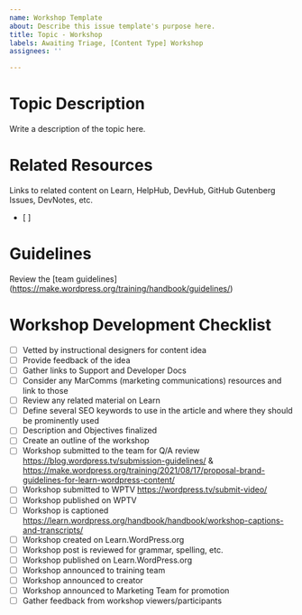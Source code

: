 ```yaml
---
name: Workshop Template
about: Describe this issue template's purpose here.
title: Topic - Workshop
labels: Awaiting Triage, [Content Type] Workshop
assignees: ''

---
```


# Topic Description
Write a description of the topic here.

# Related Resources
Links to related content on Learn, HelpHub, DevHub, GitHub Gutenberg Issues, DevNotes, etc.
- [ ]

# Guidelines
Review the [team guidelines] (https://make.wordpress.org/training/handbook/guidelines/)

# Workshop Development Checklist

- [ ] Vetted by instructional designers for content idea
- [ ] Provide feedback of the idea
- [ ] Gather links to Support and Developer Docs
- [ ] Consider any MarComms (marketing communications) resources and link to those
- [ ] Review any related material on Learn
- [ ] Define several SEO keywords to use in the article and where they should be prominently used
- [ ] Description and Objectives finalized
- [ ] Create an outline of the workshop
- [ ] Workshop submitted to the team for Q/A review https://blog.wordpress.tv/submission-guidelines/ & https://make.wordpress.org/training/2021/08/17/proposal-brand-guidelines-for-learn-wordpress-content/
- [ ] Workshop submitted to WPTV https://wordpress.tv/submit-video/
- [ ] Workshop published on WPTV
- [ ] Workshop is captioned https://learn.wordpress.org/handbook/handbook/workshop-captions-and-transcripts/
- [ ] Workshop created on Learn.WordPress.org
- [ ] Workshop post is reviewed for grammar, spelling, etc.
- [ ] Workshop published on Learn.WordPress.org
- [ ] Workshop announced to training team
- [ ] Workshop announced to creator
- [ ] Workshop announced to Marketing Team for promotion
- [ ] Gather feedback from workshop viewers/participants

